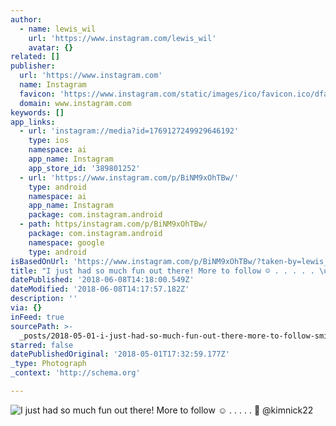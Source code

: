 ```yaml
---
author:
  - name: lewis_wil
    url: 'https://www.instagram.com/lewis_wil'
    avatar: {}
related: []
publisher:
  url: 'https://www.instagram.com'
  name: Instagram
  favicon: 'https://www.instagram.com/static/images/ico/favicon.ico/dfa85bb1fd63.ico'
  domain: www.instagram.com
keywords: []
app_links:
  - url: 'instagram://media?id=1769127249929646192'
    type: ios
    namespace: ai
    app_name: Instagram
    app_store_id: '389801252'
  - url: 'https://www.instagram.com/p/BiNM9xOhTBw/'
    type: android
    namespace: ai
    app_name: Instagram
    package: com.instagram.android
  - path: https/instagram.com/p/BiNM9xOhTBw/
    package: com.instagram.android
    namespace: google
    type: android
isBasedOnUrl: 'https://www.instagram.com/p/BiNM9xOhTBw/?taken-by=lewis_wil'
title: "I just had so much fun out there! More to follow ☺️ . . . . . \uD83D\uDCF8 @kimnick22"
datePublished: '2018-06-08T14:18:00.549Z'
dateModified: '2018-06-08T14:17:57.182Z'
description: ''
via: {}
inFeed: true
sourcePath: >-
  _posts/2018-05-01-i-just-had-so-much-fun-out-there-more-to-follow-smiling-face.md
starred: false
datePublishedOriginal: '2018-05-01T17:32:59.177Z'
_type: Photograph
_context: 'http://schema.org'

---
```

![I just had so much fun out there! More to follow ☺️ . . . . .  @kimnick22](https://scontent-iad3-1.cdninstagram.com/vp/7e3c431b30eb8687e9fe091e637b8104/5B823247/t51.2885-15/e35/30922208_983039721862422_5048142502012387328_n.jpg)